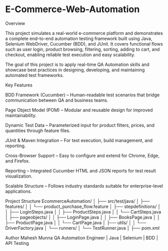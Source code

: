 # E-Commerce-Web-Automation
Overview

This project simulates a real-world e-commerce platform and demonstrates a complete end-to-end automation testing framework built using Java, Selenium WebDriver, Cucumber (BDD), and JUnit.
It covers functional flows such as user login, product browsing, filtering, sorting, adding to cart, and checkout, enabling reliable test execution and easy scalability.

The goal of this project is to apply real-time QA Automation skills and showcase best practices in designing, developing, and maintaining automated test frameworks.

Key Features

BDD Framework (Cucumber) – Human-readable test scenarios that bridge communication between QA and business teams.

Page Object Model (POM) – Modular and reusable design for improved maintainability.

Dynamic Test Data – Parameterized input for product filters, prices, and quantities through feature files.

JUnit & Maven Integration – For test execution, build management, and reporting.

Cross-Browser Support – Easy to configure and extend for Chrome, Edge, and Firefox.

Reporting – Integrated Cucumber HTML and JSON reports for test result visualization.

Scalable Structure – Follows industry standards suitable for enterprise-level applications.

Project Structure
EcommerceAutomation/
│
├── src/test/java/
│   ├── features/
│   │   └── product_purchase_flow.feature
│   ├── stepdefinitions/
│   │   ├── LoginSteps.java
│   │   ├── ProductSteps.java
│   │   └── CartSteps.java
│   ├── pageobjects/
│   │   ├── LoginPage.java
│   │   ├── BooksPage.java
│   │   ├── ProductPage.java
│   │   └── CartPage.java
│   ├── utils/
│   │   └── DriverFactory.java
│   └── runners/
│       └── TestRunner.java
│
├── pom.xml

Author
Mahesh Munna
QA Automation Engineer | Java | Selenium | BDD | API Testing
